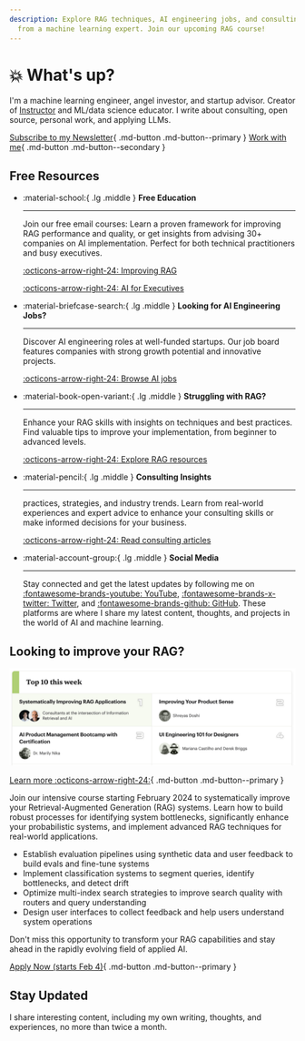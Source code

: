 ```yaml
---
description: Explore RAG techniques, AI engineering jobs, and consulting insights
  from a machine learning expert. Join our upcoming RAG course!
---
```


# :boom: What's up?

I'm a machine learning engineer, angel investor, and startup advisor. Creator of [Instructor](https://github.com/jxnl/instructor) and ML/data science educator. I write about consulting, open source, personal work, and applying LLMs.

[Subscribe to my Newsletter](https://dub.link/S4G5XGs){ .md-button .md-button--primary }
[Work with me](expert-calls.md){ .md-button .md-button--secondary }


## Free Resources

<div class="grid cards" markdown>

-   :material-school:{ .lg .middle } __Free Education__

    ---

    Join our free email courses: Learn a proven framework for improving RAG performance and quality, or get insights from advising 30+ companies on AI implementation. Perfect for both technical practitioners and busy executives.

    [:octicons-arrow-right-24: Improving RAG](https://fivesixseven.ck.page/2994ff4e37)

    [:octicons-arrow-right-24: AI for Executives](https://dub.link/ai-mastery-execs)


-   :material-briefcase-search:{ .lg .middle } __Looking for AI Engineering Jobs?__

    ---

    Discover AI engineering roles at well-funded startups. Our job board features companies with strong growth potential and innovative projects.

    [:octicons-arrow-right-24: Browse AI jobs](https://jobs.applied-llms.org/)

-   :material-book-open-variant:{ .lg .middle } __Struggling with RAG?__

    ---

    Enhance your RAG skills with insights on techniques and best practices. Find valuable tips to improve your implementation, from beginner to advanced levels.

    [:octicons-arrow-right-24: Explore RAG resources](systematically-improve-your-rag.md)

-   :material-pencil:{ .lg .middle } __Consulting Insights__

    ---

     practices, strategies, and industry trends. Learn from real-world experiences and expert advice to enhance your consulting skills or make informed decisions for your business.

    [:octicons-arrow-right-24: Read consulting articles](writing/posts/consulting-start.md)


-   :material-account-group:{ .lg .middle } __Social Media__

    ---

    Stay connected and get the latest updates by following me on [:fontawesome-brands-youtube: YouTube](https://www.youtube.com/@jxnlco), [:fontawesome-brands-x-twitter: Twitter](https://x.com/jxnlco), and [:fontawesome-brands-github: GitHub](https://github.com/jxnl). These platforms are where I share my latest content, thoughts, and projects in the world of AI and machine learning.

</div>

## Looking to improve your RAG?


[![RAG Course Image](writing/posts/img/rag-playbook-course.png)](https://maven.com/applied-llms/rag-playbook)

[Learn more :octicons-arrow-right-24:](./systematically-improve-your-rag.md){ .md-button .md-button--primary }

Join our intensive course starting February 2024 to systematically improve your Retrieval-Augmented Generation (RAG) systems. Learn how to build robust processes for identifying system bottlenecks, significantly enhance your probabilistic systems, and implement advanced RAG techniques for real-world applications.

- Establish evaluation pipelines using synthetic data and user feedback to build evals and fine-tune systems
- Implement classification systems to segment queries, identify bottlenecks, and detect drift
- Optimize multi-index search strategies to improve search quality with routers and query understanding
- Design user interfaces to collect feedback and help users understand system operations

Don't miss this opportunity to transform your RAG capabilities and stay ahead in the rapidly evolving field of applied AI.

[Apply Now (starts Feb 4)](https://maven.com/applied-llms/rag-playbook){ .md-button .md-button--primary }

## Stay Updated

I share interesting content, including my own writing, thoughts, and experiences, no more than twice a month.
<script async data-uid="fe6b71773e" src="https://fivesixseven.ck.page/fe6b71773e/index.js"></script>
